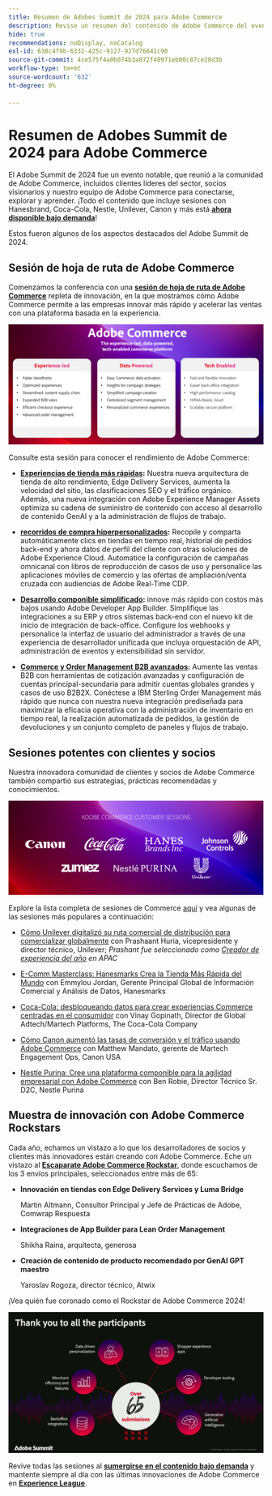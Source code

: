 ```yaml
---
title: Resumen de Adobes Summit de 2024 para Adobe Commerce
description: Revise un resumen del contenido de Adobe Commerce del evento de Adobe Summit de 2024.
hide: true
recommendations: noDisplay, noCatalog
exl-id: 638c4f9b-6332-425c-9127-927d76641c90
source-git-commit: 4ce575f4a0b074b3a072f40971eb00c87ce28d3b
workflow-type: tm+mt
source-wordcount: '632'
ht-degree: 0%

---
```


# Resumen de Adobes Summit de 2024 para Adobe Commerce

El Adobe Summit de 2024 fue un evento notable, que reunió a la comunidad de Adobe Commerce, incluidos clientes líderes del sector, socios visionarios y nuestro equipo de Adobe Commerce para conectarse, explorar y aprender. ¡Todo el contenido que incluye sesiones con Hanesbrand, Coca-Cola, Nestle, Unilever, Canon y más está [**ahora disponible bajo demanda**](https://business.adobe.com/summit/2024/sessions.html?Track=Commerce)!

Estos fueron algunos de los aspectos destacados del Adobe Summit de 2024.

## Sesión de hoja de ruta de Adobe Commerce

Comenzamos la conferencia con una [**sesión de hoja de ruta de Adobe Commerce**](https://business.adobe.com/summit/2024/sessions/adobe-commerce-2024-product-roadmap-review-s432.html) repleta de innovación, en la que mostramos cómo Adobe Commerce permite a las empresas innovar más rápido y acelerar las ventas con una plataforma basada en la experiencia.

![Captura de pantalla de un equipo](../../assets/events/image1.png)

Consulte esta sesión para conocer el rendimiento de Adobe Commerce:

- **[Experiencias de tienda más rápidas](https://experienceleague.adobe.com/developer/commerce/storefront/?lang=es):** Nuestra nueva arquitectura de tienda de alto rendimiento, Edge Delivery Services, aumenta la velocidad del sitio, las clasificaciones SEO y el tráfico orgánico. Además, una nueva integración con Adobe Experience Manager Assets optimiza su cadena de suministro de contenido con acceso al desarrollo de contenido GenAI y a la administración de flujos de trabajo.

- **[recorridos de compra hiperpersonalizados](https://experienceleague.adobe.com/es/docs/commerce-admin/customers/customers-menu/personalize-scale):** Recopile y comparta automáticamente clics en tiendas en tiempo real, historial de pedidos back-end y ahora datos de perfil del cliente con otras soluciones de Adobe Experience Cloud. Automatice la configuración de campañas omnicanal con libros de reproducción de casos de uso y personalice las aplicaciones móviles de comercio y las ofertas de ampliación/venta cruzada con audiencias de Adobe Real-Time CDP.

- **[Desarrollo componible simplificado](https://developer.adobe.com/commerce/extensibility/app-development/learning-path/):** innove más rápido con costos más bajos usando Adobe Developer App Builder. Simplifique las integraciones a su ERP y otros sistemas back-end con el nuevo kit de inicio de integración de back-office. Configure los webhooks y personalice la interfaz de usuario del administrador a través de una experiencia de desarrollador unificada que incluya orquestación de API, administración de eventos y extensibilidad sin servidor.

- **[Commerce y Order Management B2B avanzados](https://experienceleague.adobe.com/es/docs/commerce-admin/b2b/introduction):** Aumente las ventas B2B con herramientas de cotización avanzadas y configuración de cuentas principal-secundaria para admitir cuentas globales grandes y casos de uso B2B2X. Conéctese a IBM Sterling Order Management más rápido que nunca con nuestra nueva integración prediseñada para maximizar la eficacia operativa con la administración de inventario en tiempo real, la realización automatizada de pedidos, la gestión de devoluciones y un conjunto completo de paneles y flujos de trabajo.

## Sesiones potentes con clientes y socios

Nuestra innovadora comunidad de clientes y socios de Adobe Commerce también compartió sus estrategias, prácticas recomendadas y conocimientos.

![Un grupo de logotipos sobre un fondo púrpura](../../assets/events/image2.png)

Explore la lista completa de sesiones de Commerce [aquí](https://business.adobe.com/summit/2024/sessions.html?Track=Commerce) y vea algunas de las sesiones más populares a continuación:

- [Cómo Unilever digitalizó su ruta comercial de distribución para comercializar globalmente](https://business.adobe.com/summit/2024/sessions/how-unilever-digitized-its-distributive-trade-rout-s430.html) con Prashaant Huria, vicepresidente y director técnico, Unilever; *Prashant fue seleccionado como [Creador de experiencia del año](https://www.adobeexperienceawards.com/stories2024) en APAC*

- [E-Comm Masterclass: Hanesmarks Crea la Tienda Más Rápida del Mundo](https://business.adobe.com/summit/2024/sessions/ecomm-masterclass-hanesbrands-creates-the-worlds-f-s435.html) con Emmylou Jordan, Gerente Principal Global de Información Comercial y Análisis de Datos, Hanesmarks

- [Coca-Cola: desbloqueando datos para crear experiencias Commerce centradas en el consumidor](https://business.adobe.com/summit/2024/sessions/cocacola-unlocking-data-to-create-consumercentric-s434.html) con Vinay Gopinath, Director de Global Adtech/Martech Platforms, The Coca-Cola Company

- [Cómo Canon aumentó las tasas de conversión y el tráfico usando Adobe Commerce](https://business.adobe.com/summit/2024/sessions/how-canon-increased-conversion-rates-and-traffic-u-s438.html) con Matthew Mandato, gerente de Martech Engagement Ops, Canon USA

- [Nestle Purina: Cree una plataforma componible para la agilidad empresarial con Adobe Commerce](https://business.adobe.com/summit/2024/sessions/purina-takes-composable-commerce-approach-to-boost-s437.html) con Ben Robie, Director Técnico Sr. D2C, Nestle Purina

## Muestra de innovación con Adobe Commerce Rockstars

Cada año, echamos un vistazo a lo que los desarrolladores de socios y clientes más innovadores están creando con Adobe Commerce. Eche un vistazo al **[Escaparate Adobe Commerce Rockstar](https://business.adobe.com/summit/2024/sessions/adobe-commerce-rockstar-showcase-s431.html)**, donde escuchamos de los 3 envíos principales, seleccionados entre más de 65:

- **Innovación en tiendas con Edge Delivery Services y Luma Bridge**

  Martin Altmann, Consultor Principal y Jefe de Prácticas de Adobe, Comwrap Respuesta

- **Integraciones de App Builder para Lean Order Management**

  Shikha Raina, arquitecta, generosa

- **Creación de contenido de producto recomendado por GenAI GPT maestro**

  Yaroslav Rogoza, director técnico, Atwix

¡Vea quién fue coronado como el Rockstar de Adobe Commerce 2024!

![Captura de pantalla de un fondo negro con texto e iconos blancos](../../assets/events/image3.png)

Revive todas las sesiones al **[sumergirse en el contenido bajo demanda](https://business.adobe.com/summit/2024/sessions.html?Track=Commerce)** y mantente siempre al día con las últimas innovaciones de Adobe Commerce en [**Experience League**](https://experienceleague.adobe.com/es/docs/commerce-admin/start/about).
